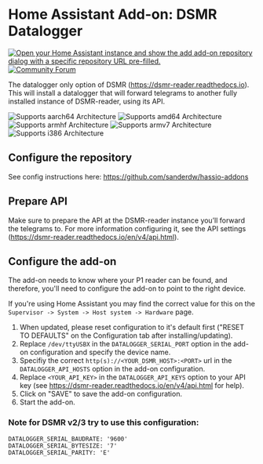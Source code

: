 # Home Assistant Add-on: DSMR Datalogger
[![Open your Home Assistant instance and show the add add-on repository dialog with a specific repository URL pre-filled.](https://my.home-assistant.io/badges/supervisor_add_addon_repository.svg)](https://my.home-assistant.io/redirect/supervisor_add_addon_repository/?repository_url=https%3A%2F%2Fgithub.com%2Fsanderdw%2Fhassio-addons)
[![Community Forum][forum-shield]][forum]

The datalogger only option of DSMR (https://dsmr-reader.readthedocs.io). This will install a datalogger that will forward telegrams to another fully installed instance of DSMR-reader, using its API.

![Supports aarch64 Architecture][aarch64-shield] ![Supports amd64 Architecture][amd64-shield] ![Supports armhf Architecture][armhf-shield] ![Supports armv7 Architecture][armv7-shield] ![Supports i386 Architecture][i386-shield]

[aarch64-shield]: https://img.shields.io/badge/aarch64-yes-green.svg?style=flat-square
[amd64-shield]: https://img.shields.io/badge/amd64-yes-green.svg?style=flat-square
[armhf-shield]: https://img.shields.io/badge/armhf-yes-green.svg?style=flat-square
[armv7-shield]: https://img.shields.io/badge/armv7-yes-green.svg?style=flat-square
[i386-shield]: https://img.shields.io/badge/i386-yes-green.svg?style=flat-square
[forum-shield]: https://img.shields.io/badge/community-forum-brightgreen.svg?style=for-the-badge
[forum]: https://community.home-assistant.io/t/dsmr-datalogger-add-on-for-home-assistant/181123

## Configure the repository

See config instructions here: https://github.com/sanderdw/hassio-addons

## Prepare API
Make sure to prepare the API at the DSMR-reader instance you’ll forward the telegrams to. For more information configuring it, see the API settings (https://dsmr-reader.readthedocs.io/en/v4/api.html).

## Configure the add-on

The add-on needs to know where your P1 reader can be found, and therefore,
you'll need to configure the add-on to point to the right device.

If you're using Home Assistant you may find the correct value for this on the
`Supervisor -> System -> Host system -> Hardware` page.

1. When updated, please reset configuration to it's default first ("RESET TO DEFAULTS" on the Configuration tab after installing/updating).
2. Replace `/dev/ttyUSBX` in the `DATALOGGER_SERIAL_PORT` option in the add-on configuration and specify
   the device name.
3. Specifiy the correct `http(s)://<YOUR_DSMR_HOST>:<PORT>` url in the `DATALOGGER_API_HOSTS` option in the add-on configuration.
4. Replace `<YOUR_API_KEY>` in the `DATALOGGER_API_KEYS` option to your API key (see https://dsmr-reader.readthedocs.io/en/v4/api.html for help).
5. Click on "SAVE" to save the add-on configuration.
6. Start the add-on.

### Note for DSMR v2/3 try to use this configuration:
```
DATALOGGER_SERIAL_BAUDRATE: '9600'
DATALOGGER_SERIAL_BYTESIZE: '7'
DATALOGGER_SERIAL_PARITY: 'E'
```